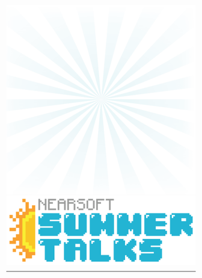 <div class="summertalks-header-risingsun">
  <img src="assets/risingsun.png">
</div>

<div class="summertalks-logo">
  <img src="assets/summertalks-logo.png">
</div>

---